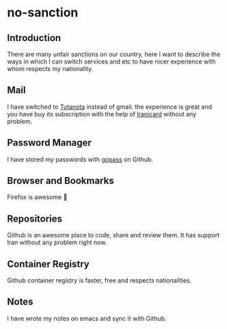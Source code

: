 # no-sanction

## Introduction

There are many unfair sanctions on our country, here I want to describe the ways in which I can switch services and etc to have nicer experience with whom respects my nationality.

## Mail
I have switched to [Tutanota](https://mail.tutanota.com/) instead of gmail. the experience is great and you have buy its subscription with the help of [Iranicard](https://www.iranicard.ir/) without any problem.

## Password Manager
I have stored my passwords with [gopass](https://github.com/gopasspw/gopass) on Github.

## Browser and Bookmarks
Firefox is awesome 💃

## Repositories
Github is an awesome place to code, share and review them. It has support Iran without any problem right now.

## Container Registry
Github container registry is faster, free and respects nationalities.

## Notes
I have wrote my notes on emacs and sync it with Github.
